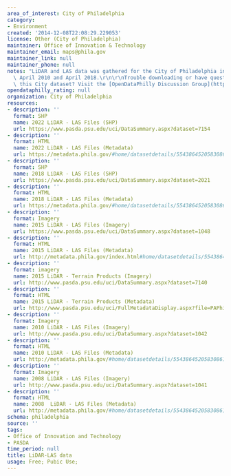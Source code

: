 ```yaml
---
area_of_interest: City of Philadelphia
category:
- Environment
created: '2014-12-08T22:08:29.229053'
license: Other (City of Philadelphia)
maintainer: Office of Innovation & Technology
maintainer_email: maps@phila.gov
maintainer_link: null
maintainer_phone: null
notes: "LiDAR and LAS data was gathered for the City of Philadelphia in April 2008,\
  \ April 2010 and April 2018.\r\n\r\nTrouble downloading or have questions about\
  \ this City dataset? Visit the [OpenDataPhilly Discussion Group](http://www.phila.gov/data/discuss/)"
opendataphilly_rating: null
organization: City of Philadelphia
resources:
- description: ''
  format: SHP
  name: 2022 LiDAR - LAS Files (SHP)
  url: https://www.pasda.psu.edu/uci/DataSummary.aspx?dataset=7154
- description: ''
  format: HTML
  name: 2022 LiDAR - LAS Files (Metadata)
  url: https://metadata.phila.gov/#home/datasetdetails/5543864520583086178c4e76/representationdetails/63ab117d31ca490011804b40/
- description: ''
  format: SHP
  name: 2018 LiDAR - LAS Files (SHP)
  url: https://www.pasda.psu.edu/uci/DataSummary.aspx?dataset=2021
- description: ''
  format: HTML
  name: 2018 LiDAR - LAS Files (Metadata)
  url: https://metadata.phila.gov/#home/datasetdetails/5543864520583086178c4e76/representationdetails/5c4f3c2436be640860c019b1?ref=ref%3Dview_280_search%253Dlidar%2526view_280_page%253D1
- description: ''
  format: Imagery
  name: 2015 LiDAR - LAS Files (Imagery)
  url: https://www.pasda.psu.edu/uci/DataSummary.aspx?dataset=1048
- description: ''
  format: HTML
  name: 2015 LiDAR - LAS Files (Metadata)
  url: http://metadata.phila.gov/index.html#home/datasetdetails/5543864520583086178c4e76/representationdetails/59286d0789a4c247661fe373/
- description: ''
  format: imagery
  name: 2015 LiDAR - Terrain Products (Imagery)
  url: http://www.pasda.psu.edu/uci/DataSummary.aspx?dataset=7140
- description: ''
  format: HTML
  name: 2015 LiDAR - Terrain Products (Metadata)
  url: http://www.pasda.psu.edu/uci/FullMetadataDisplay.aspx?file=PAPhiladelphiaLiDAR2015.xml
- description: ''
  format: Imagery
  name: 2010 LiDAR - LAS Files (Imagery)
  url: http://www.pasda.psu.edu/uci/DataSummary.aspx?dataset=1042
- description: ''
  format: HTML
  name: 2010 LiDAR - LAS Files (Metadata)
  url: http://metadata.phila.gov/#home/datasetdetails/5543864520583086178c4e76/representationdetails/55438a809b989a05172d0cf5/
- description: ''
  format: Imagery
  name: 2008 LiDAR - LAS Files (Imagery)
  url: http://www.pasda.psu.edu/uci/DataSummary.aspx?dataset=1041
- description: ''
  format: HTML
  name: 2008  LiDAR - LAS Files (Metadata)
  url: http://metadata.phila.gov/#home/datasetdetails/5543864520583086178c4e76/representationdetails/55438a809b989a05172d0cf6/
schema: philadelphia
source: ''
tags:
- Office of Innovation and Technology
- PASDA
time_period: null
title: LiDAR-LAS data
usage: Free; Pubic Use;
---
```

